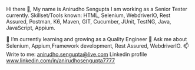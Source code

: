 Hi there 👋, My name is Anirudho Sengupta
I am working as a Senior Tester currently.
Skillset/Tools known: HTML, Selenium, WebdriverIO, Rest Assured, Postman, K6, Maven, GIT, Cucumber, JUnit, TestNG, Java, JavaScript, Appium.

🌱 I’m currently learning and growing as a Quality Engineer
💬 Ask me about Selenium, Appium,Framework development, Rest Assured, WebdriverIO.
📫Write to me: anirudho.sengupta@live.com
  Linkedin profile  www.linkedin.com/in/anirudhosengupta7777  
